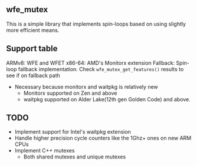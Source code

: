 ## wfe_mutex

This is a simple library that implements spin-loops based on using slightly more efficient means.

## Support table

ARMv8: WFE and WFET
x86-64: AMD's Monitorx extension
Fallback: Spin-loop fallback implementation. Check `wfe_mutex_get_features()` results to see if on fallback path
  - Necessary because monitorx and waitpkg is relatively new
	- Monitorx supported on Zen and above
	- waitpkg supported on Alder Lake(12th gen Golden Code) and above.

## TODO
- Implement support for Intel's waitpkg extension
- Handle higher precision cycle counters like the 1Ghz+ ones on new ARM CPUs
- Implement C++ mutexes
  - Both shared mutexes and unique mutexes
